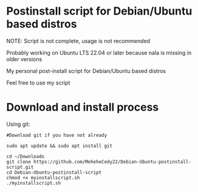 # Postinstall script for Debian/Ubuntu based distros

NOTE: Script is not complete, usage is not recommended

Probably working on Ubuntu LTS 22.04 or later because nala is missing in older versions

My personal post-install script for Debian/Ubuntu based distros

Feel free to use my script

# Download and install process

Using git:

```
#Download git if you have not already

sudo apt update && sudo apt install git

cd ~/Downloads
git clone https://github.com/MeheheCedy22/Debian-Ubuntu-postinstall-script.git
cd Debian-Ubuntu-postinstall-script
chmod +x myinstallscript.sh
./myinstallscript.sh
```
